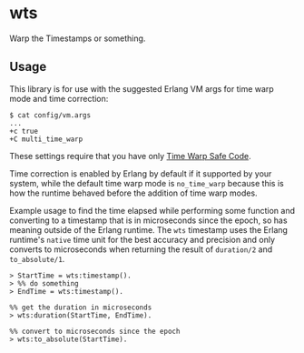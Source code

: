 wts
=====

Warp the Timestamps or something.


Usage
-----

This library is for use with the suggested Erlang VM args for time warp mode and time correction:

```
$ cat config/vm.args
...
+c true
+C multi_time_warp
```

These settings require that you have only [Time Warp Safe Code](http://erlang.org/doc/apps/erts/time_correction.html#Time_Warp_Safe_Code).

Time correction is enabled by Erlang by default if it supported by your system, while the default time warp mode is `no_time_warp` because this is how the runtime behaved before the addition of time warp modes.

Example usage to find the time elapsed while performing some function and converting to a timestamp that is in microseconds since the epoch, so has meaning outside of the Erlang runtime. The `wts` timestamp uses the Erlang runtime's `native` time unit for the best accuracy and precision and only converts to microseconds when returning the result of `duration/2` and `to_absolute/1`.

```
> StartTime = wts:timestamp().
> %% do something
> EndTime = wts:timestamp().

%% get the duration in microseconds
> wts:duration(StartTime, EndTime).

%% convert to microseconds since the epoch
> wts:to_absolute(StartTime).
```
